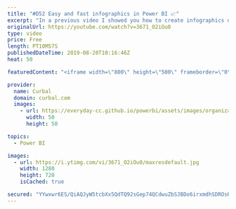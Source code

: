 ```yaml
---
title: "#D52 Easy and fast infographics in Power BI 📈"
excerpt: "In a previous video I showed you how to create infographics using the infographic designer, in today's video I am going to show you how to do it without using the custom visual. #powerbi #curbal #infographics  Sources mentioned in the video: Infographic designer tutorial: https://www.youtube.com/watch?v=XwOIIuRg-EI"
originalUrl: https://youtube.com/watch?v=3671_O2iOu0
type: video
price: Free
length: PT10M57S
publishedDateTime: 2019-08-20T10:16:46Z
heat: 50

featuredContent: "<iframe width=\"800\" height=\"500\" frameborder=\"0\" src=\"https://www.youtube.com/embed/3671_O2iOu0\" allow=\"accelerometer; autoplay; encrypted-media; gyroscope; picture-in-picture\" allowfullscreen></iframe>"

provider:
  name: Curbal
  domain: curbal.com
  images:
    - url: https://everyday-cc.github.io/powerbi/assets/images/organizations/curbal.com-50x50.jpg
      width: 50
      height: 50

topics:
  - Power BI

images:
  - url: https://i.ytimg.com/vi/3671_O2iOu0/maxresdefault.jpg
    width: 1280
    height: 720
    isCached: true

secured: "YYwxwr6ES/QiAQJyW5tcbXx5QdTQ92sGep74QCdwuZbSJBDo6irxmdhSDROsKDrRqmo6N1QdHtdh0uYAwfysp1PWoJfKGDPpsI2TxUcSvWMIPrpthS/Xkj4RvYd/25eMk81nwIbt9Z+p/tuaP80zCbfqZrTUQy8ZXZsFXo7gu/vDiPLddQm9+INWSlD3bvF6Ebz6+W9y5Iw0NXaxKnxsDuTJ6ODxqpx8RNXZKnjlepEr3PaQpZf2eq2T94l4hanpEou753IyEvESXDnM3+RtT7vbXCMPosaOjjNH350W+oyM+/0P3EgXXikTUUhjLeIWPuuKquIqx4gkACurBiyUZFpoHZ61lIyzeW83hM7FZSWspEH4vU3yPq62Sd/CdlCWu8aPPLGvDhbntQscdu+0QyZt9hpjtzO3WLdF+Nx+HYQ=;E3Eiv9EOcY3Ox9P1MvxWHg=="
---
```


